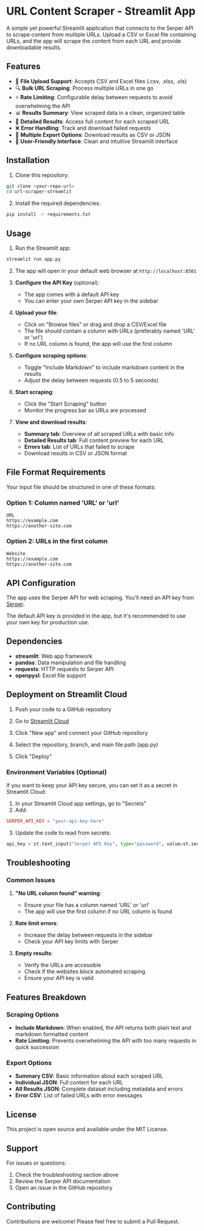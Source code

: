 # URL Content Scraper - Streamlit App

A simple yet powerful Streamlit application that connects to the Serper API to scrape content from multiple URLs. Upload a CSV or Excel file containing URLs, and the app will scrape the content from each URL and provide downloadable results.

## Features

- 📁 **File Upload Support**: Accepts CSV and Excel files (.csv, .xlsx, .xls)
- 🔍 **Bulk URL Scraping**: Process multiple URLs in one go
- ⚡ **Rate Limiting**: Configurable delay between requests to avoid overwhelming the API
- 📊 **Results Summary**: View scraped data in a clean, organized table
- 📝 **Detailed Results**: Access full content for each scraped URL
- ❌ **Error Handling**: Track and download failed requests
- 💾 **Multiple Export Options**: Download results as CSV or JSON
- 🎨 **User-Friendly Interface**: Clean and intuitive Streamlit interface

## Installation

1. Clone this repository:
```bash
git clone <your-repo-url>
cd url-scraper-streamlit
```

2. Install the required dependencies:
```bash
pip install -r requirements.txt
```

## Usage

1. Run the Streamlit app:
```bash
streamlit run app.py
```

2. The app will open in your default web browser at `http://localhost:8501`

3. **Configure the API Key** (optional):
   - The app comes with a default API key
   - You can enter your own Serper API key in the sidebar

4. **Upload your file**:
   - Click on "Browse files" or drag and drop a CSV/Excel file
   - The file should contain a column with URLs (preferably named 'URL' or 'url')
   - If no URL column is found, the app will use the first column

5. **Configure scraping options**:
   - Toggle "Include Markdown" to include markdown content in the results
   - Adjust the delay between requests (0.5 to 5 seconds)

6. **Start scraping**:
   - Click the "Start Scraping" button
   - Monitor the progress bar as URLs are processed

7. **View and download results**:
   - **Summary tab**: Overview of all scraped URLs with basic info
   - **Detailed Results tab**: Full content preview for each URL
   - **Errors tab**: List of URLs that failed to scrape
   - Download results in CSV or JSON format

## File Format Requirements

Your input file should be structured in one of these formats:

### Option 1: Column named 'URL' or 'url'
```
URL
https://example.com
https://another-site.com
```

### Option 2: URLs in the first column
```
Website
https://example.com
https://another-site.com
```

## API Configuration

The app uses the Serper API for web scraping. You'll need an API key from [Serper](https://serper.dev/).

The default API key is provided in the app, but it's recommended to use your own key for production use.

## Dependencies

- **streamlit**: Web app framework
- **pandas**: Data manipulation and file handling
- **requests**: HTTP requests to Serper API
- **openpyxl**: Excel file support

## Deployment on Streamlit Cloud

1. Push your code to a GitHub repository

2. Go to [Streamlit Cloud](https://streamlit.io/cloud)

3. Click "New app" and connect your GitHub repository

4. Select the repository, branch, and main file path (app.py)

5. Click "Deploy"

### Environment Variables (Optional)

If you want to keep your API key secure, you can set it as a secret in Streamlit Cloud:

1. In your Streamlit Cloud app settings, go to "Secrets"
2. Add:
```toml
SERPER_API_KEY = "your-api-key-here"
```

3. Update the code to read from secrets:
```python
api_key = st.text_input("Serper API Key", type="password", value=st.secrets.get("SERPER_API_KEY", "default-key"))
```

## Troubleshooting

### Common Issues

1. **"No URL column found" warning**:
   - Ensure your file has a column named 'URL' or 'url'
   - The app will use the first column if no URL column is found

2. **Rate limit errors**:
   - Increase the delay between requests in the sidebar
   - Check your API key limits with Serper

3. **Empty results**:
   - Verify the URLs are accessible
   - Check if the websites block automated scraping
   - Ensure your API key is valid

## Features Breakdown

### Scraping Options
- **Include Markdown**: When enabled, the API returns both plain text and markdown formatted content
- **Rate Limiting**: Prevents overwhelming the API with too many requests in quick succession

### Export Options
- **Summary CSV**: Basic information about each scraped URL
- **Individual JSON**: Full content for each URL
- **All Results JSON**: Complete dataset including metadata and errors
- **Error CSV**: List of failed URLs with error messages

## License

This project is open source and available under the MIT License.

## Support

For issues or questions:
1. Check the troubleshooting section above
2. Review the Serper API documentation
3. Open an issue in the GitHub repository

## Contributing

Contributions are welcome! Please feel free to submit a Pull Request.
